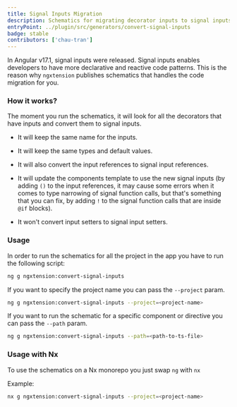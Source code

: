 ```yaml
---
title: Signal Inputs Migration
description: Schematics for migrating decorator inputs to signal inputs (including input references)
entryPoint: ../plugin/src/generators/convert-signal-inputs
badge: stable
contributors: ['chau-tran']
---
```


In Angular v17.1, signal inputs were released. Signal inputs enables developers to have more declarative and reactive code patterns. This is the reason why `ngxtension` publishes schematics that handles the code migration for you.

### How it works?

The moment you run the schematics, it will look for all the decorators that have inputs and convert them to signal inputs.

- It will keep the same name for the inputs.
- It will keep the same types and default values.
- It will also convert the input references to signal input references.
- It will update the components template to use the new signal inputs (by adding `()` to the input references, it may cause some errors when it comes to type narrowing of signal function calls, but that's something that you can fix, by adding `!` to the signal function calls that are inside `@if` blocks).

- It won't convert input setters to signal input setters.

### Usage

In order to run the schematics for all the project in the app you have to run the following script:

```bash
ng g ngxtension:convert-signal-inputs
```

If you want to specify the project name you can pass the `--project` param.

```bash
ng g ngxtension:convert-signal-inputs --project=<project-name>
```

If you want to run the schematic for a specific component or directive you can pass the `--path` param.

```bash
ng g ngxtension:convert-signal-inputs --path=<path-to-ts-file>
```

### Usage with Nx

To use the schematics on a Nx monorepo you just swap `ng` with `nx`

Example:

```bash
nx g ngxtension:convert-signal-inputs --project=<project-name>
```
